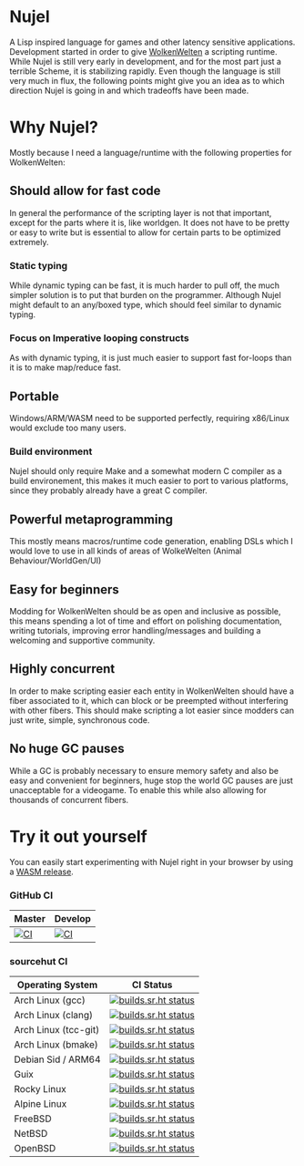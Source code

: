 # Nujel
A Lisp inspired language for games and other latency sensitive applications.
Development started in order to give [WolkenWelten](https://sr.ht/~melchizedek6809/WolkenWelten/) a scripting runtime.
While Nujel is still very early in development, and for the most part just a terrible Scheme, it is stabilizing
rapidly. Even though the language is still very much in flux, the following points might give
you an idea as to which direction Nujel is going in and which tradeoffs have been made.

# Why Nujel?
Mostly because I need a language/runtime with the following properties for
WolkenWelten:


## Should allow for fast code
In general the performance of the scripting layer is not that important, except
for the parts where it is, like worldgen. It does not have to be pretty or easy
to write but is essential to allow for certain parts to be optimized extremely.

### Static typing
While dynamic typing can be fast, it is much harder to pull off, the much
simpler solution is to put that burden on the programmer. Although Nujel might
default to an any/boxed type, which should feel similar to dynamic typing.

### Focus on Imperative looping constructs
As with dynamic typing, it is just much easier to support fast for-loops than
it is to make map/reduce fast.


## Portable
Windows/ARM/WASM need to be supported perfectly, requiring x86/Linux would exclude
too many users.

### Build environment
Nujel should only require Make and a somewhat modern C compiler as a build
environement, this makes it much easier to port to various platforms, since they
probably already have a great C compiler.


## Powerful metaprogramming
This mostly means macros/runtime code generation, enabling DSLs which I would love
to use in all kinds of areas of WolkeWelten (Animal Behaviour/WorldGen/UI)


## Easy for beginners
Modding for WolkenWelten should be as open and inclusive as possible, this means spending a lot of
time and effort on polishing documentation, writing tutorials, improving error handling/messages and
building a welcoming and supportive community.


## Highly concurrent
In order to make scripting easier each entity in WolkenWelten should have a fiber associated to it, which
can block or be preempted without interfering with other fibers. This should make scripting a lot easier
since modders can just write, simple, synchronous code.


## No huge GC pauses
While a GC is probably necessary to ensure memory safety and also be easy and convenient for beginners, huge
stop the world GC pauses are just unacceptable for a videogame. To enable this while also allowing for thousands of concurrent
fibers.


# Try it out yourself
You can easily start experimenting with Nujel right in your browser by using a [WASM release](https://wolkenwelten.net/nujel/).

### GitHub CI
| Master | Develop   |
|--------|-----------|
| [![CI](https://github.com/Melchizedek6809/Nujel/actions/workflows/ci.yml/badge.svg?branch=master)](https://github.com/Melchizedek6809/Nujel/actions/workflows/ci.yml) | [![CI](https://github.com/Melchizedek6809/Nujel/actions/workflows/ci.yml/badge.svg?branch=develop)](https://github.com/Melchizedek6809/Nujel/actions/workflows/ci.yml) |

### sourcehut CI
| Operating System     | CI Status |
|----------------------|-----------|
| Arch Linux (gcc)     | [![builds.sr.ht status](https://builds.sr.ht/~melchizedek6809/Nujel/commits/arch.yml.svg)](https://builds.sr.ht/~melchizedek6809/Nujel/commits/arch.yml?)|
| Arch Linux (clang)   | [![builds.sr.ht status](https://builds.sr.ht/~melchizedek6809/Nujel/commits/arch_clang.yml.svg)](https://builds.sr.ht/~melchizedek6809/Nujel/commits/arch_clang.yml?)|
| Arch Linux (tcc-git) | [![builds.sr.ht status](https://builds.sr.ht/~melchizedek6809/Nujel/commits/arch_tcc.yml.svg)](https://builds.sr.ht/~melchizedek6809/Nujel/commits/arch_tcc.yml?)|
| Arch Linux (bmake)   | [![builds.sr.ht status](https://builds.sr.ht/~melchizedek6809/Nujel/commits/arch_bmake.yml.svg)](https://builds.sr.ht/~melchizedek6809/Nujel/commits/arch_bmake.yml?)|
| Debian Sid / ARM64   | [![builds.sr.ht status](https://builds.sr.ht/~melchizedek6809/Nujel/commits/debian_arm.yml.svg)](https://builds.sr.ht/~melchizedek6809/Nujel/commits/debian_arm.yml?)|
| Guix                 | [![builds.sr.ht status](https://builds.sr.ht/~melchizedek6809/Nujel/commits/guix.yml.svg)](https://builds.sr.ht/~melchizedek6809/Nujel/commits/guix.yml?)|
| Rocky Linux          | [![builds.sr.ht status](https://builds.sr.ht/~melchizedek6809/Nujel/commits/guix.yml.svg)](https://builds.sr.ht/~melchizedek6809/Nujel/commits/rocky.yml?)|
| Alpine Linux         | [![builds.sr.ht status](https://builds.sr.ht/~melchizedek6809/Nujel/commits/alpine.yml.svg)](https://builds.sr.ht/~melchizedek6809/Nujel/commits/alpine.yml?)|
| FreeBSD              | [![builds.sr.ht status](https://builds.sr.ht/~melchizedek6809/Nujel/commits/freebsd.yml.svg)](https://builds.sr.ht/~melchizedek6809/Nujel/commits/freebsd.yml?)|
| NetBSD               | [![builds.sr.ht status](https://builds.sr.ht/~melchizedek6809/Nujel/commits/netbsd.yml.svg)](https://builds.sr.ht/~melchizedek6809/Nujel/commits/netbsd.yml?)|
| OpenBSD              | [![builds.sr.ht status](https://builds.sr.ht/~melchizedek6809/Nujel/commits/openbsd.yml.svg)](https://builds.sr.ht/~melchizedek6809/Nujel/commits/openbsd.yml?)|
